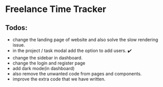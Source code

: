 # Freelance Time Tracker


## Todos:
- change the landing page of website and also solve the slow rendering issue. 
- in the project / task modal add the option to add users. ✔️
- change the sidebar in dashboard.
- change the login and register page
- add dark mode(in dashboard)
- also remove the unwanted code from pages and components.
- improve the extra code that we have written.